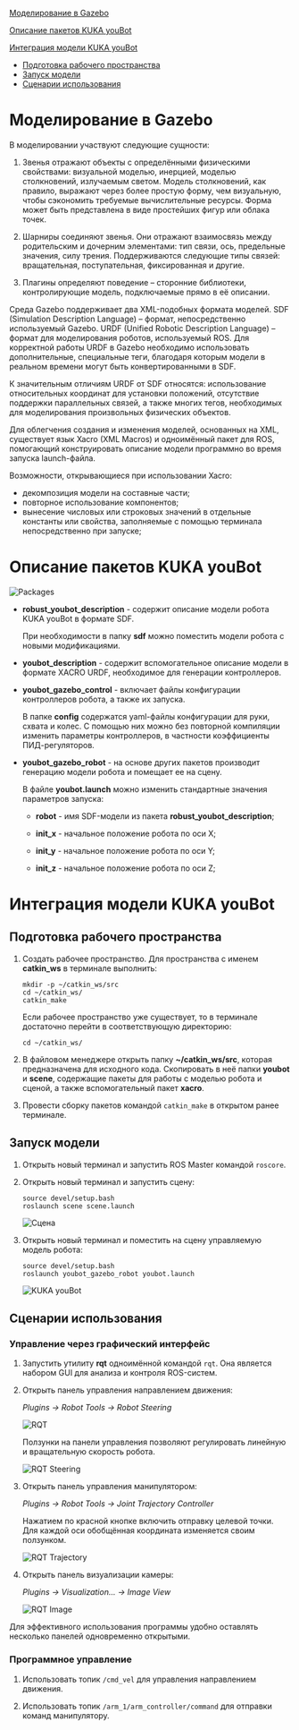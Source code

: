 [Моделирование в Gazebo](#Моделирование-в-Gazebo)

[Описание пакетов KUKA youBot](#Описание-пакетов-KUKA-youBot)

[Интеграция модели KUKA youBot](#Интеграция-модели-KUKA-youBot)

- [Подготовка рабочего пространства](#Подготовка-рабочего-пространства)
- [Запуск модели](#Запуск-модели)
- [Сценарии использования](#Сценарии-использования)

# Моделирование в Gazebo

В моделировании участвуют следующие сущности:

1. Звенья отражают объекты с определёнными физическими свойствами: визуальной моделью, инерцией, моделью столкновений, излучаемым светом. Модель столкновений, как правило, выражают через более простую форму, чем визуальную, чтобы сэкономить требуемые вычислительные ресурсы. Форма может быть представлена в виде простейших фигур или облака точек.

2. Шарниры соединяют звенья. Они отражают взаимосвязь между родительским и дочерним элементами: тип связи, ось, предельные значения, силу трения. Поддерживаются следующие типы связей: вращательная, поступательная, фиксированная и другие.

3. Плагины определяют поведение – сторонние библиотеки, контролирующие модель, подключаемые прямо в её описании.

Среда Gazebo поддерживает два XML-подобных формата моделей. SDF (Simulation Description Language) – формат, непосредственно используемый Gazebo. URDF (Unified Robotic Description Language) – формат для моделирования роботов, используемый ROS. Для корректной работы URDF в Gazebo необходимо использовать дополнительные, специальные теги, благодаря которым модели в реальном времени могут быть конвертированными в SDF.

К значительным отличиям URDF от SDF относятся: использование относительных координат для установки положений, отсутствие поддержки параллельных связей, а также многих тегов, необходимых для моделирования произвольных физических объектов.

Для облегчения создания и изменения моделей, основанных на XML, существует язык Xacro (XML Macros) и одноимённый пакет для ROS, помогающий конструировать описание модели программно во время запуска launch-файла.

Возможности, открывающиеся при использовании Xacro:

- декомпозиция модели на составные части;
- повторное использование компонентов;
- вынесение числовых или строковых значений в отдельные константы или свойства, заполняемые с помощью терминала непосредственно при запуске;

# Описание пакетов KUKA youBot

![Packages](../../docs/Packages.png)

- **robust_youbot_description** - содержит описание модели робота KUKA youBot в формате SDF.

  При необходимости в папку **sdf** можно поместить модели робота с новыми модификациями.

- **youbot_description** - содержит вспомогательное описание модели в формате XACRO URDF, необходимое для генерации контроллеров.

- **youbot_gazebo_control** - включает файлы конфигурации контроллеров робота, а также их запуска.

  В папке **config** содержатся yaml-файлы конфигурации для руки, схвата и колес. С помощью них можно без повторной компиляции изменить параметры контроллеров, в частности коэффициенты ПИД-регуляторов.

- **youbot_gazebo_robot** - на основе других пакетов производит генерацию модели робота и помещает ее на сцену.

  В файле **youbot.launch** можно изменить стандартные значения параметров запуска:

  - **robot** - имя SDF-модели из пакета **robust_youbot_description**;

  - **init_x** - начальное положение робота по оси X;

  - **init_y** - начальное положение робота по оси Y;

  - **init_z** - начальное положение робота по оси Z;

# Интеграция модели KUKA youBot

## Подготовка рабочего пространства

1. Создать рабочее пространство. Для пространства с именем **catkin_ws** в терминале выполнить:

   ```
   mkdir -p ~/catkin_ws/src
   cd ~/catkin_ws/
   catkin_make
   ```

   Если рабочее пространство уже существует, то в терминале достаточно перейти в соответствующую директорию:

   `cd ~/catkin_ws/`

2. В файловом менеджере открыть папку **~/catkin_ws/src**, которая предназначена для исходного кода. Скопировать в неё папки **youbot** и **scene**, содержащие пакеты для работы с моделью робота и сценой, а также вспомогательный пакет **xacro**.

3. Провести сборку пакетов командой `catkin_make` в открытом ранее терминале.

## Запуск модели

1. Открыть новый терминал и запустить ROS Master командой `roscore`.

2. Открыть новый терминал и запустить сцену:

   ```
   source devel/setup.bash
   roslaunch scene scene.launch
   ```

   ![Сцена](../../docs/Scene.png)

3. Открыть новый терминал и поместить на сцену управляемую модель робота:

   ```
   source devel/setup.bash
   roslaunch youbot_gazebo_robot youbot.launch
   ```

   ![KUKA youBot](../../docs/Robot.png)

## Сценарии использования

### Управление через графический интерфейс

1. Запустить утилиту **rqt** одноимённой командой `rqt`. Она является набором GUI для анализа и контроля ROS-систем.

2. Открыть панель управления направлением движения:

   _Plugins -> Robot Tools -> Robot Steering_

   ![RQT](../../docs/Rqt.png)

   Ползунки на панели управления позволяют регулировать линейную и вращательную скорость робота.

   ![RQT Steering](../../docs/RqtSteering.png)

3. Открыть панель управления манипулятором:

   _Plugins -> Robot Tools -> Joint Trajectory Controller_

   Нажатием по красной кнопке включить отправку целевой точки. Для каждой оси обобщённая координата изменяется своим ползунком.

   ![RQT Trajectory](../../docs/RqtTrajectory.png)

4. Открыть панель визуализации камеры:

   _Plugins -> Visualization... -> Image View_

   ![RQT Image](../../docs/RqtImage.png)

Для эффективного использования программы удобно оставлять несколько панелей одновременно открытыми.

### Программное управление

1. Использовать топик `/cmd_vel` для управления направлением движения.

2. Использовать топик `/arm_1/arm_controller/command` для отправки команд манипулятору.
